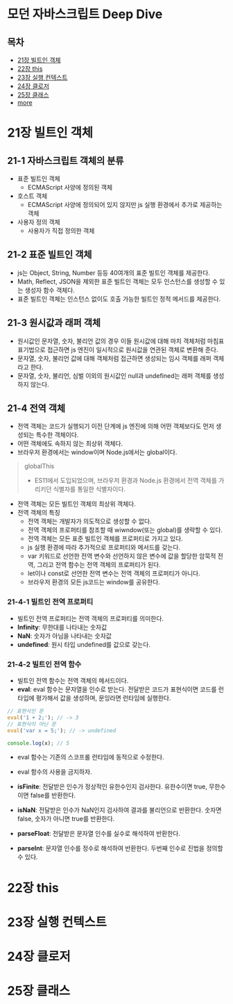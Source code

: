 # 모던 자바스크립트 Deep Dive

## 목차
* [21장 빌트인 객체]()
* [22장 this]()
* [23장 실행 컨텍스트]()
* [24장 클로저]()
* [25장 클래스]()
* [more](./readme5.md)

# 21장 빌트인 객체
## 21-1 자바스크립트 객체의 분류
* 표준 빌트인 객체
  * ECMAScript 사양에 정의된 객체
* 호스트 객체
  * ECMAScript 사양에 정의되어 있지 않지만 js 실행 환경에서 추가로 제공하는 객체
* 사용자 정의 객체
  * 사용자가 직접 정의한 객체

## 21-2 표준 빌트인 객체
* js는 Object, String, Number 등등 40여개의 표준 빌트인 객체를 제공한다.
* Math, Reflect, JSON을 제외한 표준 빌트인 객체는 모두 인스턴스를 생성할 수 있는 생성자 함수 객체다.
* 표준 빌트인 객체는 인스턴스 없이도 호출 가능한 빌트인 정적 메서드를 제공한다.

## 21-3 원시값과 래퍼 객체
* 원시값인 문자열, 숫자, 불리언 값의 경우 이들 원시값에 대해 마치 객체처럼 마침표 표기법으로 접근하면 js 엔진이 일시적으로 원시값을 연관된 객체로 변환해 준다.
* 문자열, 숫자, 불리언 값에 대해 객체처럼 접근하면 생성되는 임시 객체를 래퍼 객체라고 한다.
* 문자열, 숫자, 불리언, 심벌 이외의 원시값인 null과 undefined는 래퍼 객체를 생성하지 않는다.

## 21-4 전역 객체
* 전역 객체는 코드가 실행되기 이전 단계에 js 엔진에 의해 어떤 객체보다도 먼저 생성되는 특수한 객체이다.
* 어떤 객체에도 속하지 않는 최상위 객체다.
* 브라우저 환경에서는 window이며 Node.js에서는 global이다.
> globalThis
> * ES11에서 도입되었으며, 브라우저 환경과 Node.js 환경에서 전역 객체를 가리키던 식별자를 통일한 식별자이다.
* 전역 객체는 모든 빌트인 객체의 최상위 객체다.
* 전역 객체의 특징
  * 전역 객체는 개발자가 의도적으로 생성할 수 없다.
  * 전역 객체의 프로퍼티를 참조할 때 wiwndow(또는 global)를 생략할 수 있다.
  * 전역 객체는 모든 표준 빌트인 객체를 프로퍼티로 가지고 있다.
  * js 실행 환경에 따라 추가적으로 프로퍼티와 메서드를 갖는다.
  * var 키워드로 선언한 전역 변수와 선언하지 않은 변수에 값을 할당한 암묵적 전역, 그리고 전역 함수는 전역 객체의 프로퍼티가 된다.
  * let이나 const로 선언한 전역 변수는 전역 객체의 프로퍼티가 아니다.
  * 브라우저 환경의 모든 js코드는 window를 공유한다.

### 21-4-1 빌트인 전역 프로퍼티
* 빌트인 전역 프로퍼티는 전역 객체의 프로퍼티를 의미한다.
* **Infinity**: 무한대를 나타내는 숫자값
* **NaN**: 숫자가 아님을 나타내는 숫자값
* **undefined**: 원시 타입 undefined를 값으로 갖는다.

### 21-4-2 빌트인 전역 함수
* 빌트인 전역 함수는 전역 객체의 메서드이다.
* **eval**: eval 함수는 문자열을 인수로 받는다. 전달받은 코드가 표현식이면 코드를 런타입에 평가해서 값을 생성하며, 문잉라면 런타임에 실행한다.
```js
// 표현식인 문
eval('1 + 2;'); // -> 3
// 표현식이 아닌 문
eval('var x = 5;'); // -> undefined

console.log(x); // 5
```
  * eval 함수는 기존의 스코프롤 런타임에 동적으로 수정한다.
  * eval 함수의 사용을 금지하자.

* **isFinite**: 전달받은 인수가 정상적인 유한수인지 검사한다. 유한수이면 true, 무한수이면 false를 반환한다.
* **isNaN**: 전달받은 인수가 NaN인지 검사하여 결과를 불리언으로 반환한다. 숫자면 false, 숫자가 아니면 true를 반환한다.
* **parseFloat**: 전달받은 문자열 인수를 실수로 해석하여 반환한다.
* **parseInt**: 문자열 인수를 정수로 해석하여 반환한다. 두번째 인수로 진법을 정의할 수 있다.




# 22장 this
# 23장 실행 컨텍스트
# 24장 클로저
# 25장 클래스
